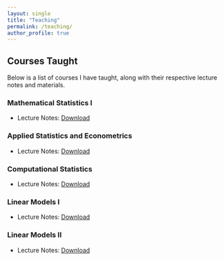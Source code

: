 ```yaml
---
layout: single
title: "Teaching"
permalink: /teaching/
author_profile: true
---
```


## Courses Taught

Below is a list of courses I have taught, along with their respective lecture notes and materials.

### **Mathematical Statistics I**
- Lecture Notes: [Download](#)

### **Applied Statistics and Econometrics**
- Lecture Notes: [Download](#)


### **Computational Statistics**
- Lecture Notes: [Download](#)

### **Linear Models I**
- Lecture Notes: [Download](#)

### **Linear Models II**
- Lecture Notes: [Download](#)
